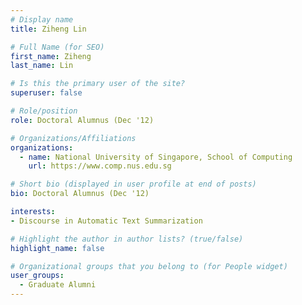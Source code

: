 ```yaml
---
# Display name
title: Ziheng Lin

# Full Name (for SEO) 
first_name: Ziheng
last_name: Lin

# Is this the primary user of the site?
superuser: false

# Role/position
role: Doctoral Alumnus (Dec '12)

# Organizations/Affiliations
organizations:
  - name: National University of Singapore, School of Computing
    url: https://www.comp.nus.edu.sg

# Short bio (displayed in user profile at end of posts)
bio: Doctoral Alumnus (Dec '12)

interests:
- Discourse in Automatic Text Summarization

# Highlight the author in author lists? (true/false)
highlight_name: false

# Organizational groups that you belong to (for People widget)
user_groups:
  - Graduate Alumni
---
```

